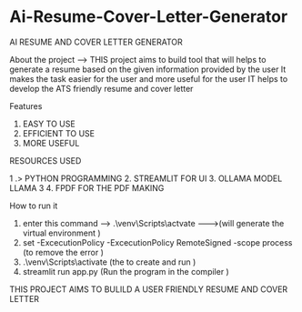 # Ai-Resume-Cover-Letter-Generator
AI RESUME AND COVER LETTER GENERATOR 

About the project -->
  THIS project aims to build  tool that will helps to generate a resume based on the given information provided by the user 
  It makes the task easier for the user and more useful for the user 
  IT helps to develop the ATS friendly resume and cover letter 

Features 
1. EASY TO USE 
2. EFFICIENT TO USE 
3. MORE USEFUL 

RESOURCES USED 

1 .> PYTHON PROGRAMMING 
2.  STREAMLIT FOR UI 
3.  OLLAMA MODEL LLAMA 3 
4. FPDF FOR THE PDF MAKING 

How to run it 
1.   enter this command --> .\venv\Scripts\actvate --->(will generate the virtual environment )
2.   set -ExcecutionPolicy -ExcecutionPolicy RemoteSigned -scope process  (to remove the error )
3.   .\venv\Scripts\activate (the to create and run )
4.   streamlit run app.py     (Run the program in the compiler )


THIS PROJECT AIMS TO BULILD A USER FRIENDLY RESUME AND COVER LETTER     

